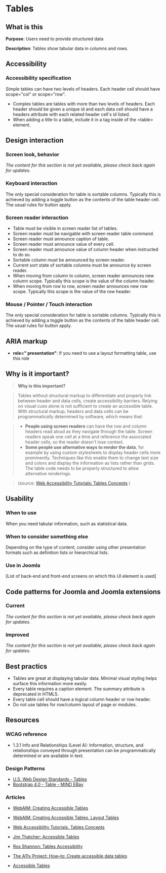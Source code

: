 # Tables
## What is this

**Purpose**: Users need to provide structured data

**Description**: Tables show tabular data in columns and rows.

## Accessibility

### Accessibility specification
Simple tables can have two levels of headers. Each header cell should have scope="col" or scope="row".
* Complex tables are tables with more than two levels of headers. Each header should be given a unique id and each data cell should have a headers attribute with each related header cell's id listed.
* When adding a title to a table, include it in a <caption> tag inside of the &lt;table> element.

## Design interaction
### Screen look, behavior

_The content for this section is not yet available, please check back again for updates._

### Keyboard interaction
The only special consideration for table is sortable columns. Typically this is achieved by adding a toggle button as the contents of the table header cell. The usual rules for button apply.

### Screen reader interaction
* Table must be visible in screen reader list of tables.
* Screen reader must be navigable with screen reader table command.
* Screen reader must announce caption of table.
* Screen reader must announce value of every cell.
* Screen reader must announce value of column header when instructed to do so.
* Sortable column must be announced by screen reader.
* Current sort state of sortable columns must be announce by screen reader.
* When moving from column to column, screen reader announces new column scope. Typically this scope is the value of the column header.
* When moving from row to row, screen reader announces new row scope. Typically this scope is the value of the row header.

### Mouse / Pointer / Touch interaction
The only special consideration for table is sortable columns. Typically this is achieved by adding a toggle button as the contents of the table header cell. The usual rules for button apply.

## ARIA markup
* **role=" presentation"**: If you need to use a layout formatting table, use this role

## Why is it important?
> **Why is this important?**

> Tables without structural markup to differentiate and properly link between header and data cells, create accessibility barriers. Relying on visual cues alone is not sufficient to create an accessible table. With structural markup, headers and data cells can be programmatically determined by software, which means that:

> - **People using screen readers** can have the row and column headers read aloud as they navigate through the table. Screen readers speak one cell at a time and reference the associated header cells, so the reader doesn't lose context.
> - **Some people use alternative ways to render the data**, for example by using custom stylesheets to display header cells more prominently. Techniques like this enable them to change text size and colors and display the information as lists rather than grids. The table code needs to be properly structured to allow alternative renderings.

> (source: [Web Accessibility Tutorials: Tables Concepts](https://www.w3.org/WAI/tutorials/tables/) )

## Usability

### When to use

When you need tabular information, such as statistical data.

### When to consider something else

Depending on the type of content, consider using other presentation formats such as definition lists or hierarchical lists.

### Use in Joomla

[List of back-end and front-end screens on which this UI element is used]

## Code patterns for Joomla and Joomla extensions

### Current

_The content for this section is not yet available, please check back again for updates._

### Improved

_The content for this section is not yet available, please check back again for updates._

## Best practics
* Tables are great at displaying tabular data. Minimal visual styling helps surface this information more easily.
* Every table requires a caption element. The summary attribute is deprecated in HTML5.
* Every table cell should have a logical column header or row header.
* Do not use tables for row/column layout of page or modules.

## Resources
### WCAG reference
* 1.3.1 Info and Relationships (Level A): Information, structure, and relationships conveyed through presentation can be programmatically determined or are available in text.

### Design Patterns
* [U.S. Web Design Standards - Tables][4]
* [Bootstrap 4.0 - Table - ][5][MIND EBay  ][6]

### Articles
* [WebAIM: Creating Accessible Tables][7]
* [WebAIM: Creating Accessible Tables. Layout Tables][8]
* [Web Accessibility Tutorials. Tables Concepts][9]
* [Jim Thatcher: Accessible Tables][10]
* [Ros Shannon: Tables Accessibility][11]
* [The A11y Project: How–to: Create accessible data tables][12]
* [Accessible Tables][13]

  [1]: http://access.aol.com/dhtml-style-guide-working-group/
  [2]: https://www.w3.org/TR/wai-aria-practices-1.1/
  [4]: https://standards.usa.gov/components/tables/
  [5]: https://getbootstrap.com/docs/4.0/content/tables/
  [6]: https://ebay.gitbooks.io/mindpatterns/content/structure/table.html
  [7]: http://webaim.org/techniques/tables/data
  [8]: http://webaim.org/techniques/tables/
  [9]: https://www.w3.org/WAI/tutorials/tables/
  [10]: https://jimthatcher.com/webcourse9.htm
  [11]: http://www.yourhtmlsource.com/tables/tablesaccessibility.html
  [12]: http://a11yproject.com/posts/accessible-data-tables/
  [13]: http://www.washington.edu/accessibility/web/tables/
